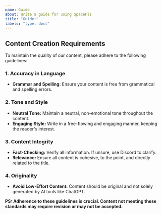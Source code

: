 ```yaml
---
name: Guide
about: Write a guide for using SpacePls
title: "Guide:"
labels: "type: docs"
---
```


<!-- Introduction -->

## Content Creation Requirements

To maintain the quality of our content, please adhere to the following guidelines:

### 1. Accuracy in Language

-   **Grammar and Spelling:** Ensure your content is free from grammatical and spelling errors.

### 2. Tone and Style

-   **Neutral Tone:** Maintain a neutral, non-emotional tone throughout the content.
-   **Engaging Style:** Write in a free-flowing and engaging manner, keeping the reader's interest.

### 3. Content Integrity

-   **Fact-Checking:** Verify all information. If unsure, use Discord to clarify.
-   **Relevance:** Ensure all content is cohesive, to the point, and directly related to the title.

### 4. Originality

-   **Avoid Low-Effort Content:** Content should be original and not solely generated by AI tools like ChatGPT.

**PS: Adherence to these guidelines is crucial. Content not meeting these standards may require revision or may not be accepted.**
